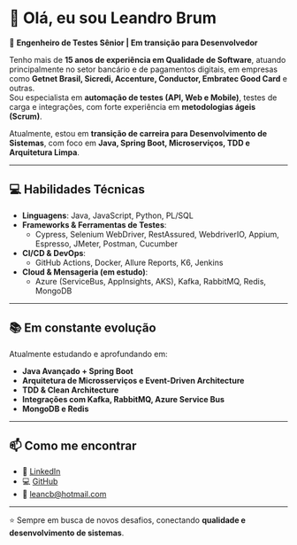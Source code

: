 # 👋 Olá, eu sou Leandro Brum  

🎯 **Engenheiro de Testes Sênior | Em transição para Desenvolvedor**  

Tenho mais de **15 anos de experiência em Qualidade de Software**, atuando principalmente no setor bancário e de pagamentos digitais, em empresas como **Getnet Brasil, Sicredi, Accenture, Conductor, Embratec Good Card** e outras.  
Sou especialista em **automação de testes (API, Web e Mobile)**, testes de carga e integrações, com forte experiência em **metodologias ágeis (Scrum)**.  

Atualmente, estou em **transição de carreira para Desenvolvimento de Sistemas**, com foco em **Java, Spring Boot, Microserviços, TDD e Arquitetura Limpa**.  

---

## 💻 Habilidades Técnicas  

- **Linguagens**: Java, JavaScript, Python, PL/SQL  
- **Frameworks & Ferramentas de Testes**:  
  - Cypress, Selenium WebDriver, RestAssured, WebdriverIO, Appium, Espresso, JMeter, Postman, Cucumber  
- **CI/CD & DevOps**:  
  - GitHub Actions, Docker, Allure Reports, K6, Jenkins  
- **Cloud & Mensageria (em estudo)**:  
  - Azure (ServiceBus, AppInsights, AKS), Kafka, RabbitMQ, Redis, MongoDB  

---

## 📚 Em constante evolução  

Atualmente estudando e aprofundando em:  
- **Java Avançado + Spring Boot**  
- **Arquitetura de Microsserviços e Event-Driven Architecture**  
- **TDD & Clean Architecture**  
- **Integrações com Kafka, RabbitMQ, Azure Service Bus**  
- **MongoDB e Redis**  

---

## 📫 Como me encontrar  

- 💼 [LinkedIn](www.linkedin.com/in/leandro-brum-a5a8ab31)  
- 💻 [GitHub](https://github.com/Leancb)  
- 📧 leancb@hotmail.com 

---

⭐ Sempre em busca de novos desafios, conectando **qualidade e desenvolvimento de sistemas**.  
